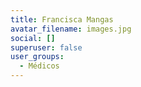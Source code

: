 ```yaml
---
title: Francisca Mangas
avatar_filename: images.jpg
social: []
superuser: false
user_groups:
  - Médicos
---
```

